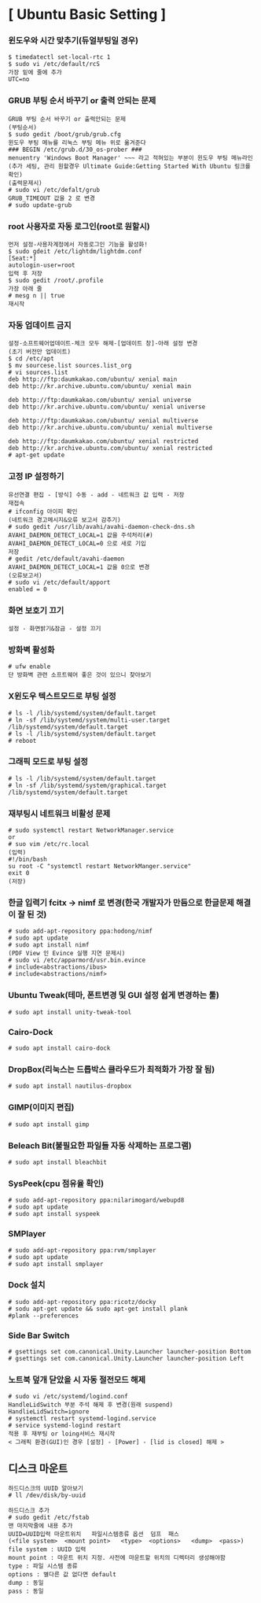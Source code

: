 # [ Ubuntu Basic Setting ]

### 윈도우와 시간 맞추기(듀얼부팅일 경우)

```
$ timedatectl set-local-rtc 1
$ sudo vi /etc/default/rcS
가장 밑에 줄에 추가
UTC=no
```

### GRUB 부팅 순서 바꾸기 or 출력 안되는 문제

```
GRUB 부팅 순서 바꾸기 or 출력안되는 문제
(부팅순서)
$ sudo gedit /boot/grub/grub.cfg
윈도우 부팅 메뉴를 리눅스 부팅 메뉴 위로 옮겨준다
### BEGIN /etc/grub.d/30_os-prober ###
menuentry 'Windows Boot Manager' ~~~ 라고 적혀있는 부분이 윈도우 부팅 메뉴라인
(추가 세팅, 관리 원할경우 Ultimate Guide:Getting Started With Ubuntu 링크를 확인)
(출력문제시)
# sudo vi /etc/defalt/grub
GRUB_TIMEOUT 값을 2 로 변경
# sudo update-grub
```

### root 사용자로 자동 로그인(root로 원할시)

```
먼저 설정-사용자계정에서 자동로그인 기능을 활성화!
$ sudo gdeit /etc/lightdm/lightdm.conf
[Seat:*]
autologin-user=root
입력 후 저장
$ sudo gedit /root/.profile
가장 아래 줄
# mesg n || true
재시작
```

### 자동 업데이트 금지

```
설정-소프트웨어업데이트-체크 모두 해제-[업데이트 창]-아래 설정 변경
(초기 버전만 업데이트)
$ cd /etc/apt
$ mv sourcese.list sources.list_org
# vi sources.list
deb http://ftp:daumkakao.com/ubuntu/ xenial main
deb http://kr.archive.ubuntu.com/ubuntu/ xenial main 

deb http://ftp:daumkakao.com/ubuntu/ xenial universe
deb http://kr.archive.ubuntu.com/ubuntu/ xenial universe

deb http://ftp:daumkakao.com/ubuntu/ xenial multiverse
deb http://kr.archive.ubuntu.com/ubuntu/ xenial multiverse

deb http://ftp:daumkakao.com/ubuntu/ xenial restricted
deb http://kr.archive.ubuntu.com/ubuntu/ xenial restricted
# apt-get update
```

### 고정 IP 설정하기

```
유선연결 편집 - [방식] 수동 - add - 네트워크 값 입력 - 저장
재접속
# ifconfig 아이피 확인
(네트워크 경고메시지&오류 보고서 감추기)
# sudo gedit /usr/lib/avahi/avahi-daemon-check-dns.sh
AVAHI_DAEMON_DETECT_LOCAL=1 값을 주석처리(#)
AVAHI_DAEMON_DETECT_LOCAL=0 으로 새로 기입
저장
# gedit /etc/default/avahi-daemon
AVAHI_DAEMON_DETECT_LOCAL=1 값을 0으로 변경
(오류보고서)
# sudo vi /etc/default/apport
enabled = 0
```

### 화면 보호기 끄기

```
설정 - 화면밝기&잠금 - 설정 끄기
```

### 방화벽 활성화

```
# ufw enable
단 방화벽 관련 소프트웨어 좋은 것이 있으니 찾아보기
```

### X윈도우 텍스트모드로 부팅 설정

```
# ls -l /lib/systemd/system/default.target
# ln -sf /lib/systemd/system/multi-user.target /lib/systemd/system/default.target
# ls -l /lib/systemd/system/default.target
# reboot
```

### 그래픽 모드로 부팅 설정

```
# ls -l /lib/systemd/system/default.target
# ln -sf /lib/systemd/system/graphical.target /lib/systemd/system/default.target
```

### 재부팅시 네트워크 비활성 문제

```
# sudo systemctl restart NetworkManager.service
or
# suo vim /etc/rc.local
(입력)
#!/bin/bash
su root -C "systemctl restart NetworkManger.service"
exit 0
(저장)
```

### 한글 입력기 fcitx -> nimf 로 변경(한국 개발자가 만듬으로 한글문제 해결이 잘 된 것)

```
# sudo add-apt-repository ppa:hodong/nimf
# sudo apt update
# sudo apt install nimf
(PDF View 인 Evince 실행 지연 문제시)
# sudo vi /etc/apparmord/usr.bin.evince
# include<abstractions/ibus>
# include<abstractions/nimf>
```

### Ubuntu Tweak(테마, 폰트변경 및 GUI 설정 쉽게 변경하는 툴)

```
# sudo apt install unity-tweak-tool
```

### Cairo-Dock

```
# sudo apt install cairo-dock
```

### DropBox(리눅스는 드롭박스 클라우드가 최적화가 가장 잘 됨)

```
# sudo apt install nautilus-dropbox
```

### GIMP(이미지 편집)

```
# sudo apt install gimp
```

### Beleach Bit(불필요한 파일들 자동 삭제하는 프로그램)

```
# sudo apt install bleachbit
```

### SysPeek(cpu 점유율 확인)

```
# sudo add-apt-repository ppa:nilarimogard/webupd8
# sudo apt update
# sudo apt install syspeek
```

### SMPlayer

```
# sudo add-apt-repository ppa:rvm/smplayer
# sudo apt update
# sudo apt install smplayer
```

### Dock 설치

```
# sudo add-apt-repository ppa:ricotz/docky
# sodu apt-get update && sudo apt-get install plank
#plank --preferences 
```

### Side Bar Switch

```
# gsettings set com.canonical.Unity.Launcher launcher-position Bottom
# gsettings set com.canonical.Unity.Launcher launcher-position Left
```

### 노트북 덮개 닫았을 시 자동 절전모드 해제

```
# sudo vi /etc/systemd/logind.conf
HandleLidSwitch 부분 주석 해제 후 변경(원래 suspend)
HandlieLidSwitch=ignore
# systemctl restart systemd-logind.service
# service systemd-logind restart
적용 후 재부팅 or loing서비스 재시작
< 그래픽 환경(GUI)인 경우 [설정] - [Power] - [lid is closed] 해제 >
```

## 디스크 마운트

```
하드디스크의 UUID 알아보기
# ll /dev/disk/by-uuid

하드디스크 추가
# sudo gedit /etc/fstab
맨 마지막줄에 내용 추가
UUID=UUID입력	마운트위치	파일시스템종류	옵션	덤프	패스
(<file system>	<mount point>	<type>	<options>	<dump>	<pass>)
file system : UUID 입력
mount point : 마운트 위치 지정. 사전에 마운트할 위치의 디렉터리 생성해야함
type : 파일 시스템 종류
options : 별다른 값 없다면 default
dump : 동일
pass : 동일 
```



